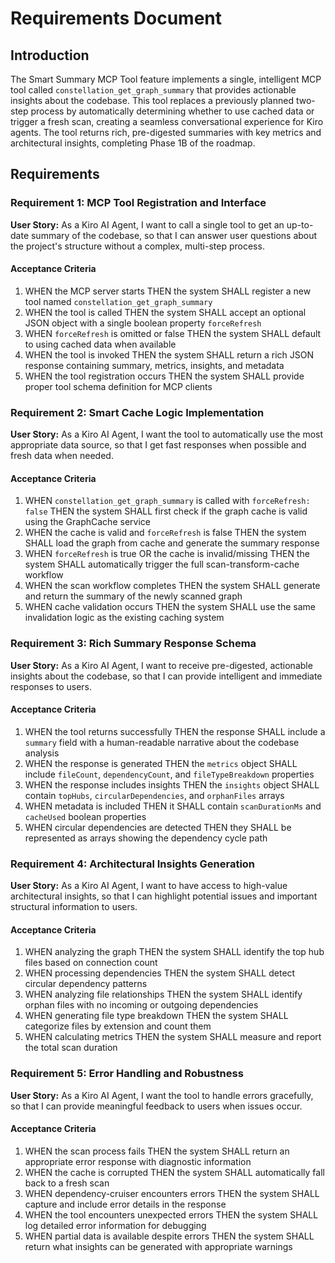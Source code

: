 # Requirements Document

## Introduction

The Smart Summary MCP Tool feature implements a single, intelligent MCP tool called `constellation_get_graph_summary` that provides actionable insights about the codebase. This tool replaces a previously planned two-step process by automatically determining whether to use cached data or trigger a fresh scan, creating a seamless conversational experience for Kiro agents. The tool returns rich, pre-digested summaries with key metrics and architectural insights, completing Phase 1B of the roadmap.

## Requirements

### Requirement 1: MCP Tool Registration and Interface

**User Story:** As a Kiro AI Agent, I want to call a single tool to get an up-to-date summary of the codebase, so that I can answer user questions about the project's structure without a complex, multi-step process.

#### Acceptance Criteria

1. WHEN the MCP server starts THEN the system SHALL register a new tool named `constellation_get_graph_summary`
2. WHEN the tool is called THEN the system SHALL accept an optional JSON object with a single boolean property `forceRefresh`
3. WHEN `forceRefresh` is omitted or false THEN the system SHALL default to using cached data when available
4. WHEN the tool is invoked THEN the system SHALL return a rich JSON response containing summary, metrics, insights, and metadata
5. WHEN the tool registration occurs THEN the system SHALL provide proper tool schema definition for MCP clients

### Requirement 2: Smart Cache Logic Implementation

**User Story:** As a Kiro AI Agent, I want the tool to automatically use the most appropriate data source, so that I get fast responses when possible and fresh data when needed.

#### Acceptance Criteria

1. WHEN `constellation_get_graph_summary` is called with `forceRefresh: false` THEN the system SHALL first check if the graph cache is valid using the GraphCache service
2. WHEN the cache is valid and `forceRefresh` is false THEN the system SHALL load the graph from cache and generate the summary response
3. WHEN `forceRefresh` is true OR the cache is invalid/missing THEN the system SHALL automatically trigger the full scan-transform-cache workflow
4. WHEN the scan workflow completes THEN the system SHALL generate and return the summary of the newly scanned graph
5. WHEN cache validation occurs THEN the system SHALL use the same invalidation logic as the existing caching system

### Requirement 3: Rich Summary Response Schema

**User Story:** As a Kiro AI Agent, I want to receive pre-digested, actionable insights about the codebase, so that I can provide intelligent and immediate responses to users.

#### Acceptance Criteria

1. WHEN the tool returns successfully THEN the response SHALL include a `summary` field with a human-readable narrative about the codebase analysis
2. WHEN the response is generated THEN the `metrics` object SHALL include `fileCount`, `dependencyCount`, and `fileTypeBreakdown` properties
3. WHEN the response includes insights THEN the `insights` object SHALL contain `topHubs`, `circularDependencies`, and `orphanFiles` arrays
4. WHEN metadata is included THEN it SHALL contain `scanDurationMs` and `cacheUsed` boolean properties
5. WHEN circular dependencies are detected THEN they SHALL be represented as arrays showing the dependency cycle path

### Requirement 4: Architectural Insights Generation

**User Story:** As a Kiro AI Agent, I want to have access to high-value architectural insights, so that I can highlight potential issues and important structural information to users.

#### Acceptance Criteria

1. WHEN analyzing the graph THEN the system SHALL identify the top hub files based on connection count
2. WHEN processing dependencies THEN the system SHALL detect circular dependency patterns
3. WHEN analyzing file relationships THEN the system SHALL identify orphan files with no incoming or outgoing dependencies
4. WHEN generating file type breakdown THEN the system SHALL categorize files by extension and count them
5. WHEN calculating metrics THEN the system SHALL measure and report the total scan duration

### Requirement 5: Error Handling and Robustness

**User Story:** As a Kiro AI Agent, I want the tool to handle errors gracefully, so that I can provide meaningful feedback to users when issues occur.

#### Acceptance Criteria

1. WHEN the scan process fails THEN the system SHALL return an appropriate error response with diagnostic information
2. WHEN the cache is corrupted THEN the system SHALL automatically fall back to a fresh scan
3. WHEN dependency-cruiser encounters errors THEN the system SHALL capture and include error details in the response
4. WHEN the tool encounters unexpected errors THEN the system SHALL log detailed error information for debugging
5. WHEN partial data is available despite errors THEN the system SHALL return what insights can be generated with appropriate warnings